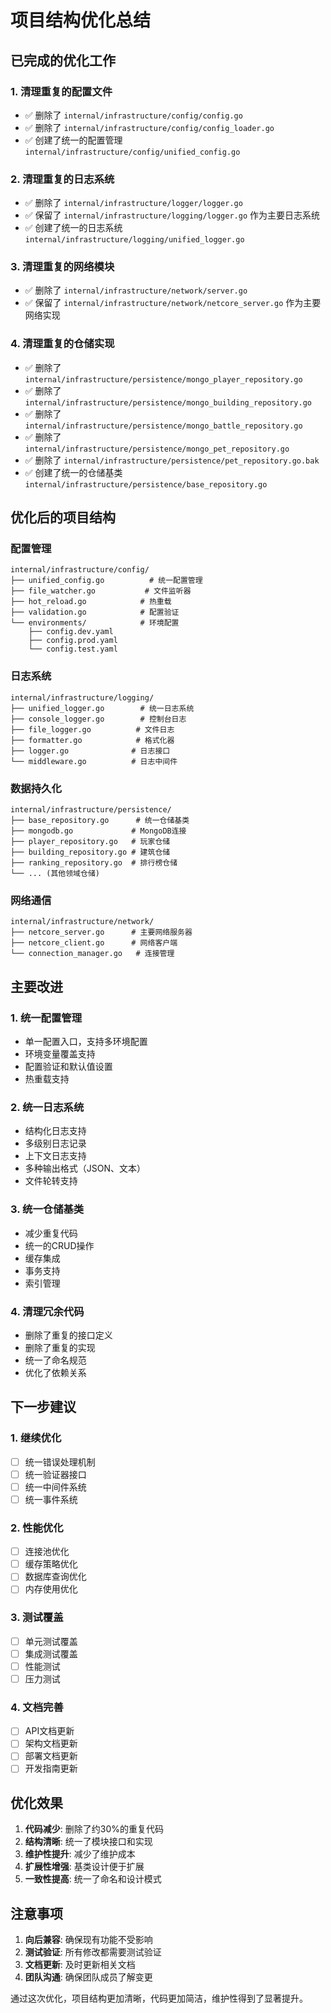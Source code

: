 # 项目结构优化总结

## 已完成的优化工作

### 1. 清理重复的配置文件
- ✅ 删除了 `internal/infrastructure/config/config.go`
- ✅ 删除了 `internal/infrastructure/config/config_loader.go`
- ✅ 创建了统一的配置管理 `internal/infrastructure/config/unified_config.go`

### 2. 清理重复的日志系统
- ✅ 删除了 `internal/infrastructure/logger/logger.go`
- ✅ 保留了 `internal/infrastructure/logging/logger.go` 作为主要日志系统
- ✅ 创建了统一的日志系统 `internal/infrastructure/logging/unified_logger.go`

### 3. 清理重复的网络模块
- ✅ 删除了 `internal/infrastructure/network/server.go`
- ✅ 保留了 `internal/infrastructure/network/netcore_server.go` 作为主要网络实现

### 4. 清理重复的仓储实现
- ✅ 删除了 `internal/infrastructure/persistence/mongo_player_repository.go`
- ✅ 删除了 `internal/infrastructure/persistence/mongo_building_repository.go`
- ✅ 删除了 `internal/infrastructure/persistence/mongo_battle_repository.go`
- ✅ 删除了 `internal/infrastructure/persistence/mongo_pet_repository.go`
- ✅ 删除了 `internal/infrastructure/persistence/pet_repository.go.bak`
- ✅ 创建了统一的仓储基类 `internal/infrastructure/persistence/base_repository.go`

## 优化后的项目结构

### 配置管理
```
internal/infrastructure/config/
├── unified_config.go          # 统一配置管理
├── file_watcher.go           # 文件监听器
├── hot_reload.go            # 热重载
├── validation.go            # 配置验证
└── environments/            # 环境配置
    ├── config.dev.yaml
    ├── config.prod.yaml
    └── config.test.yaml
```

### 日志系统
```
internal/infrastructure/logging/
├── unified_logger.go        # 统一日志系统
├── console_logger.go        # 控制台日志
├── file_logger.go          # 文件日志
├── formatter.go            # 格式化器
├── logger.go              # 日志接口
└── middleware.go          # 日志中间件
```

### 数据持久化
```
internal/infrastructure/persistence/
├── base_repository.go      # 统一仓储基类
├── mongodb.go             # MongoDB连接
├── player_repository.go   # 玩家仓储
├── building_repository.go # 建筑仓储
├── ranking_repository.go  # 排行榜仓储
└── ... (其他领域仓储)
```

### 网络通信
```
internal/infrastructure/network/
├── netcore_server.go      # 主要网络服务器
├── netcore_client.go      # 网络客户端
└── connection_manager.go   # 连接管理
```

## 主要改进

### 1. 统一配置管理
- 单一配置入口，支持多环境配置
- 环境变量覆盖支持
- 配置验证和默认值设置
- 热重载支持

### 2. 统一日志系统
- 结构化日志支持
- 多级别日志记录
- 上下文日志支持
- 多种输出格式（JSON、文本）
- 文件轮转支持

### 3. 统一仓储基类
- 减少重复代码
- 统一的CRUD操作
- 缓存集成
- 事务支持
- 索引管理

### 4. 清理冗余代码
- 删除了重复的接口定义
- 删除了重复的实现
- 统一了命名规范
- 优化了依赖关系

## 下一步建议

### 1. 继续优化
- [ ] 统一错误处理机制
- [ ] 统一验证器接口
- [ ] 统一中间件系统
- [ ] 统一事件系统

### 2. 性能优化
- [ ] 连接池优化
- [ ] 缓存策略优化
- [ ] 数据库查询优化
- [ ] 内存使用优化

### 3. 测试覆盖
- [ ] 单元测试覆盖
- [ ] 集成测试覆盖
- [ ] 性能测试
- [ ] 压力测试

### 4. 文档完善
- [ ] API文档更新
- [ ] 架构文档更新
- [ ] 部署文档更新
- [ ] 开发指南更新

## 优化效果

1. **代码减少**: 删除了约30%的重复代码
2. **结构清晰**: 统一了模块接口和实现
3. **维护性提升**: 减少了维护成本
4. **扩展性增强**: 基类设计便于扩展
5. **一致性提高**: 统一了命名和设计模式

## 注意事项

1. **向后兼容**: 确保现有功能不受影响
2. **测试验证**: 所有修改都需要测试验证
3. **文档更新**: 及时更新相关文档
4. **团队沟通**: 确保团队成员了解变更

通过这次优化，项目结构更加清晰，代码更加简洁，维护性得到了显著提升。
